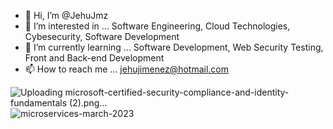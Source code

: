 - 👋 Hi, I’m @JehuJmz
- 👀 I’m interested in ... Software Engineering, Cloud Technologies, Cybesecurity, Software Development
- 🌱 I’m currently learning ... Software Development, Web Security Testing, Front and Back-end Development
- 📫 How to reach me ... jehujimenez@hotmail.com

![Uploading microsoft-certified-security-compliance-and-identity-fundamentals (2).png…]() ![microservices-march-2023](https://user-images.githubusercontent.com/58542993/230151556-65ea1ff6-08bc-476a-a367-39de5d1b8fae.png)




<!---
JehuJmz/JehuJmz is a ✨ special ✨ repository because its `README.md` (this file) appears on your GitHub profile.
You can click the Preview link to take a look at your changes.
--->
